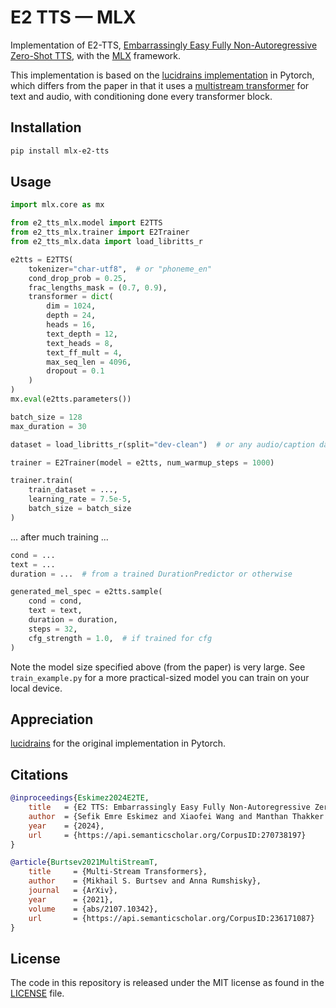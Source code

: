 # E2 TTS — MLX

Implementation of E2-TTS, [Embarrassingly Easy Fully Non-Autoregressive Zero-Shot TTS](https://arxiv.org/abs/2406.18009v1), with the [MLX](https://github.com/ml-explore/mlx) framework.

This implementation is based on the [lucidrains implementation](https://github.com/lucidrains/e2-tts-pytorch) in Pytorch, which differs from the paper in that it uses a [multistream transformer](https://arxiv.org/abs/2107.10342) for text and audio, with conditioning done every transformer block.

## Installation

```bash
pip install mlx-e2-tts
```

## Usage

```python
import mlx.core as mx

from e2_tts_mlx.model import E2TTS
from e2_tts_mlx.trainer import E2Trainer
from e2_tts_mlx.data import load_libritts_r

e2tts = E2TTS(
    tokenizer="char-utf8",  # or "phoneme_en"
    cond_drop_prob = 0.25,
    frac_lengths_mask = (0.7, 0.9),
    transformer = dict(
        dim = 1024,
        depth = 24,
        heads = 16,
        text_depth = 12,
        text_heads = 8,
        text_ff_mult = 4,
        max_seq_len = 4096,
        dropout = 0.1
    )
)
mx.eval(e2tts.parameters())

batch_size = 128
max_duration = 30

dataset = load_libritts_r(split="dev-clean")  # or any audio/caption dataset

trainer = E2Trainer(model = e2tts, num_warmup_steps = 1000)

trainer.train(
    train_dataset = ...,
    learning_rate = 7.5e-5,
    batch_size = batch_size
)
```

... after much training ...

```python
cond = ...
text = ...
duration = ...  # from a trained DurationPredictor or otherwise

generated_mel_spec = e2tts.sample(
    cond = cond,
    text = text,
    duration = duration,
    steps = 32,
    cfg_strength = 1.0,  # if trained for cfg
)
```

Note the model size specified above (from the paper) is very large. See `train_example.py` for a more practical-sized model you can train on your local device.

## Appreciation

[lucidrains](https://github.com/lucidrains) for the original implementation in Pytorch.

## Citations

```bibtex
@inproceedings{Eskimez2024E2TE,
    title   = {E2 TTS: Embarrassingly Easy Fully Non-Autoregressive Zero-Shot TTS},
    author  = {Sefik Emre Eskimez and Xiaofei Wang and Manthan Thakker and Canrun Li and Chung-Hsien Tsai and Zhen Xiao and Hemin Yang and Zirun Zhu and Min Tang and Xu Tan and Yanqing Liu and Sheng Zhao and Naoyuki Kanda},
    year    = {2024},
    url     = {https://api.semanticscholar.org/CorpusID:270738197}
}
```

```bibtex
@article{Burtsev2021MultiStreamT,
    title     = {Multi-Stream Transformers},
    author    = {Mikhail S. Burtsev and Anna Rumshisky},
    journal   = {ArXiv},
    year      = {2021},
    volume    = {abs/2107.10342},
    url       = {https://api.semanticscholar.org/CorpusID:236171087}
}
```

## License

The code in this repository is released under the MIT license as found in the
[LICENSE](LICENSE) file.
